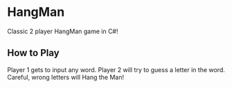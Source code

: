 # HangMan
Classic 2 player HangMan game in C#!

## How to Play
Player 1 gets to input any word. Player 2 will try to guess a letter in the word. Careful, wrong letters will Hang the Man!
